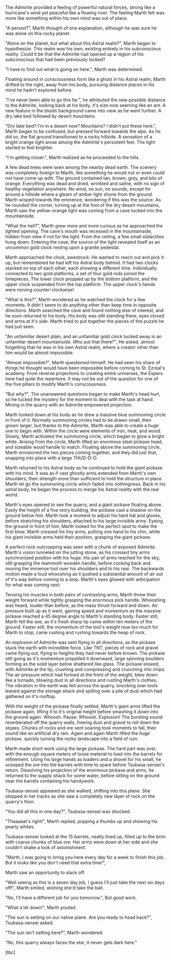 The Admirite provided a feeling of powerful natural forces, strong like a hurricane's wind yet peaceful like a flowing river. The feeling Marth felt was more like something within his own mind was out of place.

"A person?", Marth thought of one explanation, although he was sure he was alone on this rocky planet.

"Alone on the planet, but what about this Astral realm?", Marth began to hypothesize. This realm was his own, existing entirely in his subconscious reality. Could it be that the Admirite had opened up a region of his subconscious that had been previously locked?

"I have to find out what is going on here.", Marth was determined.

Floating around in consciousness form like a ghost in his Astral realm, Marth drifted to the right, away from his body, pursuing distance places in his mind he hadn't explored before.

"I've never been able to go this far.", he attributed the new possible distance to the Admirite, looking back at his body, it's size now seeming like an ant. A new feature in the bluish background came into view as he went further. A dry lake bed followed by desert mountains. 

"Dry lake bed? I'm in a desert now? Mountains? I didn't put these here.", Marth began to be confused, but pressed forward towards the alps. As he did so, the flat ground transitioned to a rocky hillside. A sensation of a bright orange light arose among the Admirite's persistent feel. The light started to feel brighter.

"I'm getting closer.", Marth realized as he proceeded to the hills.

A few dead trees were seen among the nearby dead earth. The scenery was completely foreign to Marth, like something he would not or even could not have come up with. The ground contained tan, brown, grey, and bits of orange. Everything was dead and dried, wrinkled and saline, with no sign of healthy vegetation anywhere. No wind, no sun, no sounds, except for around a hillside where a gleam of amber light shone from the ground. Marth wisped towards the eminence, wondering if this was the source. As he rounded the corner, turning up at the foot of the dry desert mountains, Marth saw the yellow-orange light was coming from a cave tucked into the mountainside.

"What the hell?", Marth grew more and more curious as he approached the lighted opening. The cave's mouth was recessed in the mountainside, hidden from view if not for the light. From the ceiling, a few small stalactites hung down. Entering the cave, the source of the light revealed itself as an uncommon gold clock resting upon a granite pedestal.

Marth approached the clock, awestruck. He wanted to reach out and pick it up, but remembered he had left his Astral body behind. It had two clocks stacked on top of each other, each showing a different time. Individually connected to two gold platforms, a set of four gold rods joined the timepieces. The lower clock propped up by the bottom platform, and the upper clock suspended from the top platform. The upper clock's hands were moving counter-clockwise!

"What is this?", Marth wondered as he watched the clock for a few moments. It didn't seem to _do_ anything other than keep time in opposite directions. Marth searched the cave and found nothing else of interest, and he soon returned to his body. His body was still standing there, eyes closed and arms at it's side. Marth tried to put together the pieces of the puzzle he had just seen.

"An unfamiliar desert plain, and an unfamiliar gold clock tucked away in an unfamiliar desert mountainside. _Who_ put that there?", He asked, almost forgetting that he was in his own Astral realm, where a creator other than him would be almost impossible.

"Almost impossible?", Marth questioned himself. He had seen his share of things he thought would have been impossible before coming to St. Ezreal's academy. From reverse projections to creating entire universes, the Espers here had quite the repertoire. It may not be out of the question for one of the five pillars to modify Marth's consciousness.

"But why?", The unanswered questions began to make Marth's head hurt, so he tucked the mystery for the moment to deal with the task at hand. Mining in the quarry with an Admirite empowered projection.

Marth looked down at his body as he drew a massive blue summoning circle in front of it. Normally summoning circles had to be drawn small, then grown larger, but thanks to the Admirite, Marth was able to create a huge one to begin with. Within the circle were elements of iron, heat, and wood. Slowly, Marth activated the summoning circle, which began to glow a bright white. Arising from the circle, Marth lifted an enormous steel pickaxe head, and sizeable wood handle to match. Floating above the summoning circle, Marth envisioned the two pieces coming together, and they did just that, snapping into place with a large THUD-D-D.

Marth returned to his Astral body as he continued to hold the giant pickaxe with his mind. It was as if vast ghostly arms extended from Marth's own shoulders, their strength more than sufficient to hold the structure in place. Marth let go the summoning circle which faded into nothingness. Back in his astral body, he began the process to merge his Astral reality with the real world. 

Marth's eyes opened to see the quarry, and a giant pickaxe floating above. Easily the height of a five story building, the pickaxe cast a shadow on the ground below him. Marth took a moment to adjust his hard hat and gloves, before stretching his shoulders, attached to his large invisible arms. Eyeing the ground in front of him, Marth looked for the perfect spot to make the first blow. Marth crossed his tiny arms, putting one hand to his chin, while his giant invisible arms held their position, grasping the giant pickaxe. 

A perfect rock outcropping was seen with a chunk of exposed Admirite. Marth's vision tunneled on the jutting stone, as his crossed tiny arms synchronized position with his huge. His pair of arms reached for the sky, still grasping the mammoth wooden handle, before cocking back and moving the immense tool over his shoulders and to his rear. The backwards motion made a loud whooshing as it pushed a substantial amount of air out of it's way before coming to a stop. Marth's eyes glowed with anticipation for what was coming next.

Tensing his muscles in both pairs of contrasting arms, Marth threw their weight forward while tightly grasping the enormous pick handle. Whooshing was heard, louder than before, as the mass thrust forward and down. Air pressure built up as it went, gaining speed and momentum as the massive pickaxe reached a 45 degree angle to Marth's standing body. Faster still, Marth fell the axe, as it's fresh sharp tip came within ten meters of the ground. Faster still, the momentum of the tool's weight now too much for Marth to stop, came rushing and rushing towards the heap of rock.

An explosion of Admirite was sent flying in all directions, as the pickaxe stuck the earth with incredible force. Like TNT, pieces of rock and gravel came flying out, flying to heights they had never before known. The pickaxe still going as it's momentum propelled it downward, large spinning boulders forming as the solid layer below shattered like glass. The pickaxe slowed, with Admirite at the tip, crushing and compressing and crunching into chips. The air pressure which had formed at the front of the weight, blew down like a tornado, blowing dust in all directions and rustling Marth's clothes. The vibration in the earth was felt across the quarry, knocking over tools leaned against the storage shack and spilling over a pile of dust which had gathered on it's rooftop.

With the weight of the pickaxe finally settled, Marth's giant arms lifted the pickaxe again, lifting it to it's original height before smashing it down into the ground again. Whoosh. Pause. Whoosh. Explosion! The bursting sound reverberated off the quarry walls, freeing dust and gravel to roll down the slopes. Chunks of rocks and ore sent soaring took moments to fall, their sound like an artificial dry rain. Again and again Marth lifted the huge pickaxe, quickly turning the rocky landscape into a field of ruin.

Marth made short work using the large pickaxe. The hard part was over, with the enough square meters of loose material to load into the barrels for refinement. Using his large hands as loaders and a shovel for his small, he scooped the ore into the barrels with time to spare before Tsubasa-sensei's return. Dissolving his projection of the enormous pickaxe and arms, he returned to the supply shack for some water, before sitting on the ground near the barrels containing his handywork.

Tsubasa-sensei appeared as she walked, shifting into this plane. She stopped in her tracks as she saw a completely new layer of rock on the quarry's floor.

"You did all this in one day?", Tsubasa-sensei was shocked.

"Thaaaaat's right!", Marth replied, popping a thumbs up and showing his pearly whites.

Tsubasa-sensei looked at the 15 barrels, neatly lined up, filled up to the brim with coarse chunks of blue ore. Her arms were down at her side and she couldn't shake a look of astonishment.

"Marth, I was going to bring you here every day for a week to finish this job. But it looks like you don't need that extra time!",

Marth saw an opportunity to slack off.

"Well seeing as this is a seven day job, I guess I'll just take the next six days off!", Marth smiled, wishing she'd take the bait.

"No, I'll have a different job for you tomorrow.", But good work. 

"What a let down!", Marth pouted.

"The sun is setting on our native plane. Are you ready to head back?", Tsubasa-sensei asked.

"The sun isn't setting here?", Marth wondered.

"No, this quarry always faces the star, it never gets dark here."

[tbc]